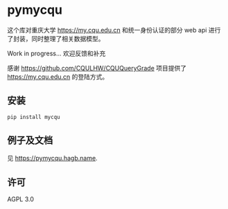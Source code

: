 # pymycqu

这个库对重庆大学 <https://my.cqu.edu.cn> 和统一身份认证的部分 web api 进行了封装，同时整理了相关数据模型。

Work in progress... 欢迎反馈和补充

感谢 <https://github.com/CQULHW/CQUQueryGrade> 项目提供了 <https://my.cqu.edu.cn> 的登陆方式。

## 安装

```bash
pip install mycqu
```

## 例子及文档

见 <https://pymycqu.hagb.name>.

## 许可

AGPL 3.0
